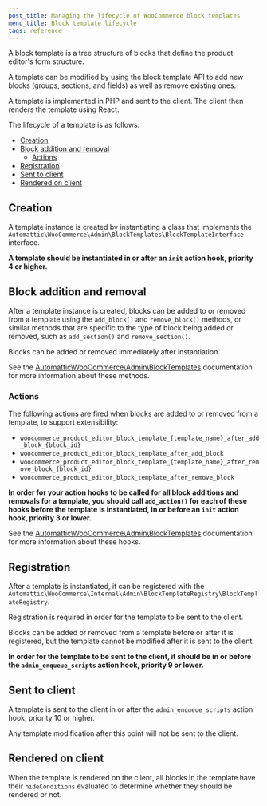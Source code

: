 ```yaml
---
post_title: Managing the lifecycle of WooCommerce block templates
menu_title: Block template lifecycle
tags: reference
---
```


A block template is a tree structure of blocks that define the product editor's form structure.

A template can be modified by using the block template API to add new blocks (groups, sections, and fields) as well as remove existing ones.

A template is implemented in PHP and sent to the client. The client then renders the template using React.

The lifecycle of a template is as follows:

- [Creation](#creation)
- [Block addition and removal](#block-addition-and-removal)
    - [Actions](#actions)
- [Registration](#registration)
- [Sent to client](#sent-to-client)
- [Rendered on client](#rendered-on-client)

## Creation

A template instance is created by instantiating a class that implements the `Automattic\WooCommerce\Admin\BlockTemplates\BlockTemplateInterface` interface.

**A template should be instantiated in or after an `init` action hook, priority 4 or higher.**

## Block addition and removal

After a template instance is created, blocks can be added to or removed from a template using the `add_block()` and `remove_block()` methods, or similar methods that are specific to the type of block being added or removed, such as `add_section()` and `remove_section()`.

Blocks can be added or removed immediately after instantiation.

See the [Automattic\WooCommerce\Admin\BlockTemplates](https://github.com/woocommerce/woocommerce/blob/trunk/plugins/woocommerce/src/Admin/BlockTemplates/README.md) documentation for more information about these methods.

### Actions

The following actions are fired when blocks are added to or removed from a template, to support extensibility:

-  `woocommerce_product_editor_block_template_{template_name}_after_add_block_{block_id}`
-  `woocommerce_product_editor_block_template_after_add_block`
-  `woocommerce_product_editor_block_template_{template_name}_after_remove_block_{block_id}`
-  `woocommerce_product_editor_block_template_after_remove_block`

**In order for your action hooks to be called for all block additions and removals for a template, you should call `add_action()` for each of these hooks before the template is instantiated, in or before an `init` action hook, priority 3 or lower.**

See the [Automattic\WooCommerce\Admin\BlockTemplates](https://github.com/woocommerce/woocommerce/blob/trunk/plugins/woocommerce/src/Admin/BlockTemplates/README.md) documentation for more information about these hooks.

## Registration

After a template is instantiated, it can be registered with the `Automattic\WooCommerce\Internal\Admin\BlockTemplateRegistry\BlockTemplateRegistry`.

Registration is required in order for the template to be sent to the client. 

Blocks can be added or removed from a template before or after it is registered, but the template cannot be modified after it is sent to the client.

**In order for the template to be sent to the client, it should be in or before the `admin_enqueue_scripts` action hook, priority 9 or lower.**

## Sent to client

A template is sent to the client in or after the `admin_enqueue_scripts` action hook, priority 10 or higher.

Any template modification after this point will not be sent to the client.

## Rendered on client

When the template is rendered on the client, all blocks in the template have their `hideConditions` evaluated to determine whether they should be rendered or not.
